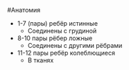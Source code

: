 #Анатомия 
- 1-7 (пары) ребёр истинные
	- Соединены с грудиной
- 8-10 пары рёбер ложные
	- Соединены с другими рёбрами
- 11-12 пары ребёр колеблющиеся 
	- В тканях